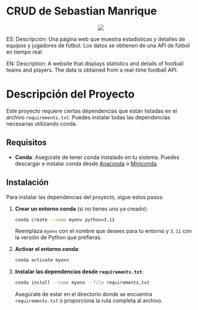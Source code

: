# CRUD de Sebastian Manrique

<p align="center">
  <a href="https://skillicons.dev">
    <img src="https://skillicons.dev/icons?i=git,python,flask,javascript,html,css" />
  </a>
</p>

ES: Descripción: Una página web que muestra estadísticas y detalles de equipos y jugadores de fútbol. Los datos se obtienen de una API de fútbol en tiempo real.

EN: Description: A website that displays statistics and details of football teams and players. The data is obtained from a real-time football API.

# Descripción del Proyecto
Este proyecto requiere ciertas dependencias que están listadas en el archivo `requirements.txt`. Puedes instalar todas las dependencias necesarias utilizando conda.

## Requisitos
- **Conda**: Asegúrate de tener conda instalado en tu sistema. Puedes descargar e instalar conda desde [Anaconda](https://www.anaconda.com/) o [Miniconda](https://docs.conda.io/en/latest/miniconda.html).

## Instalación
Para instalar las dependencias del proyecto, sigue estos pasos:

1. **Crear un entorno conda** (si no tienes uno ya creado):

    ```sh
    conda create --name myenv python=3.11
    ```
    Reemplaza `myenv` con el nombre que desees para tu entorno y `3.11` con la versión de Python que prefieras.

2. **Activar el entorno conda**:

    ```sh
    conda activate myenv
    ```

3. **Instalar las dependencias desde `requirements.txt`**:

    ```sh
    conda install --name myenv --file requirements.txt
    ```
    Asegúrate de estar en el directorio donde se encuentra `requirements.txt` o proporciona la ruta completa al archivo.

